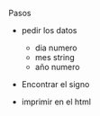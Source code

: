 
Pasos 
- pedir los datos
   - dia numero
   - mes string 
   - año numero 
- Encontrar el signo 




- imprimir en el html 


